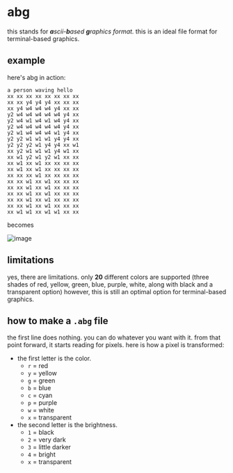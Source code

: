 # abg
this stands for _**a**scii-**b**ased **g**raphics format._ this is an ideal file format for terminal-based graphics.

## example
here's abg in action:
```
a person waving hello
xx xx xx xx xx xx xx xx
xx xx y4 y4 y4 xx xx xx
xx y4 w4 w4 w4 y4 xx xx
y2 w4 w4 w4 w4 w4 y4 xx
y2 w4 w1 w4 w1 w4 y4 xx
y2 w4 w4 w4 w4 w4 y4 xx
y2 w1 w4 w4 w4 w1 y4 xx
y2 y2 w1 w1 w1 y4 y4 xx
y2 y2 y2 w1 y4 y4 xx w1
xx y2 w1 w1 w1 y4 w1 xx
xx w1 y2 w1 y2 w1 xx xx
xx w1 xx w1 xx xx xx xx
xx w1 xx w1 xx xx xx xx
xx xx xx w1 xx xx xx xx
xx xx w1 xx w1 xx xx xx
xx xx w1 xx w1 xx xx xx
xx xx w1 xx w1 xx xx xx
xx xx w1 xx w1 xx xx xx
xx xx w1 xx w1 xx xx xx
xx w1 w1 xx w1 w1 xx xx
```
becomes

![image](https://github.com/qwertyy-dev/abg/assets/129226914/ca8a21e5-35dd-4817-bd69-9a05d065f2da)

## limitations
yes, there are limitations. only **20** different colors are supported (three shades of red, yellow, green, blue, purple, white, along with black and a transparent option)
however, this is still an optimal option for terminal-based graphics.

## how to make a `.abg` file
the first line does nothing. you can do whatever you want with it. from that point forward, it starts reading for pixels. here is how a pixel is transformed:
- the first letter is the color.
  - `r` = red
  - `y` = yellow
  - `g` = green
  - `b` = blue
  - `c` = cyan
  - `p` = purple
  - `w` = white
  - `x` = transparent
- the second letter is the brightness.
  - `1` = black
  - `2` = very dark
  - `3` = little darker
  - `4` = bright
  - `x` = transparent
